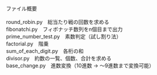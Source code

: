 ファイル概要\
\
round_robin.py　総当たり戦の回数を求める\
fibonatchi.py　フィボナッチ数列をn個目まで出力\
prime_number_test.py　素数判定（試し割り法）\
factorial.py　階乗\
sum_of_each_digit.py　各桁の和\
divisor.py　約数の一覧、個数、合計を求める\
base_change.py　進数変換（10進数 → ～9進数まで変換可能）
